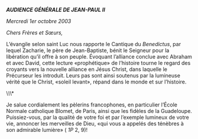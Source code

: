 ***AUDIENCE GÉNÉRALE DE JEAN-PAUL II***

*Mercredi 1er octobre 2003*

*Chers Frères et Sœurs,*

L’évangile selon saint Luc nous rapporte le Cantique du *Benedictus*, par lequel Zacharie, le père de Jean-Baptiste, bénit le Seigneur pour la libération qu’il offre à son peuple. Évoquant l’alliance conclue avec Abraham et avec David, cette lecture «prophétique» de l’histoire tourne le regard des croyants vers la nouvelle alliance en Jésus Christ, dans laquelle le Précurseur les introduit. Leurs pas sont ainsi soutenus par la lumineuse vérité que le Christ, «soleil levant», répand dans le monde et sur l’histoire.

\\*\\*\\*

Je salue cordialement les pèlerins francophones, en particulier l’École Normale catholique Blomet, de Paris, ainsi que les fidèles de la Guadeloupe. Puissiez-vous, par la qualité de votre foi et par l’exemple lumineux de votre vie, annoncer les merveilles de Dieu, «qui vous a appelés des ténèbres à son admirable lumière» ( *1P* 2, 9)!